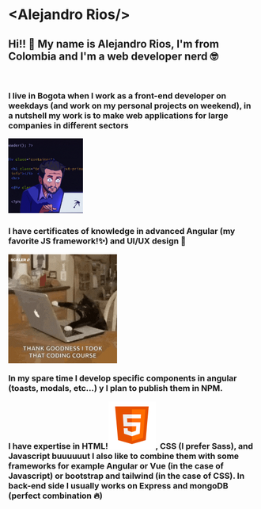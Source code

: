 # &lt;Alejandro Rios/&gt;

## Hi!! 👋 My name is Alejandro Rios, I'm from Colombia and I'm a web developer nerd 🤓
<br>

<h3>I live in Bogota when I work as a front-end developer on weekdays (and work on my personal projects on weekend), in a nutshell my work is to make web applications for large companies in different sectors</h3>

<div class="image">

![Me, developing](/assets/developer.gif)

</div>

<h3>I have certificates of knowledge in advanced Angular (my favorite JS framework!✨) and UI/UX design 🎨
<br>

![Cat!](/assets/cat.gif)

In my spare time I develop specific components in angular (toasts, modals, etc...) y I plan to publish them in NPM.

I have expertise in HTML!<img src="/assets/icons/html.svg"></img>, CSS (I prefer Sass), and Javascript buuuuuut I also like to combine them with some frameworks for example Angular or Vue (in the case of Javascript) or bootstrap and tailwind (in the case of CSS). In back-end side I usually works on Express and mongoDB (perfect combination 🔥)

<style>
.image{
    display: "flex";
    width: 30%
}
</style>